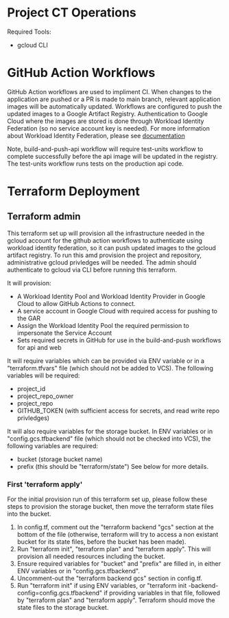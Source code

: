 # Project CT Operations

Required Tools:
* gcloud CLI

# GitHub Action Workflows
GitHub Action workflows are used to impliment CI. When changes to the application are pushed or 
a PR is made to main branch, relevant application images will be automatically updated. 
Workflows are configured to push the updated images to a Google Artifact Registry. 
Authentication to Google Cloud where the images are stored is done through Workload Identity 
Federation (so no service account key is needed). 
For more information about Workload Identity Federation, please see 
[documentation](https://cloud.google.com/iam/docs/workload-identity-federation-with-deployment-pipelines#github-actions_1)

Note, build-and-push-api workflow will require test-units workflow to complete successfully 
before the api image will be updated in the registry. The test-units workflow runs tests on 
the production api code. 

# Terraform Deployment

## Terraform admin
This terraform set up will provision all the infrastructure needed in the gcloud account for the 
github action workflows to authenticate using workload identity federation, so it can push updated 
images to the gcloud artifact registry. To run this amd provision the project and repository, 
administrative gcloud privledges will be needed. The admin should authenticate to gcloud via 
CLI before running this terraform. 

It will provision: 
 * A Workload Identity Pool and Workload Identity Provider in Google Cloud to allow GitHub 
   Actions to connect.
 * A service account in Google Cloud with required access for pushing to the GAR
 * Assign the Workload Identity Pool the required permission to impersonate the Service Account 
 * Sets required secrets in GitHub for use in the build-and-push workflows for api and web 

It will require variables which can be provided via ENV variable or in a "terraform.tfvars" file
(which should not be added to VCS). 
The following variables will be required:
 * project_id
 * project_repo_owner
 * project_repo
 * GITHUB_TOKEN (with sufficient access for secrets, and read write repo privledges)

It will also require variables for the storage bucket. In ENV variables or in 
"config.gcs.tfbackend" file (which should not be checked into VCS), the following variables 
are required:
 * bucket (storage bucket name)
 * prefix (this should be "terraform/state")
See below for more details.

### First 'terraform apply'
For the initial provision run of this terraform set up, please follow these steps to provision 
the storage bucket, then move the terraform state files into the bucket. 
1. In config.tf, comment out the "terraform backend "gcs" section at the bottom of the file
(otherwise, terraform will try to access a non existant bucket for its state files, before the 
bucket has been made). 
2. Run "terraform init", "terraform plan" and "terraform apply". This will provision all 
needed resources including the bucket.
2. Ensure required variables for "bucket" and "prefix" are filled in, in either ENV variables or 
in "config.gcs.tfbackend".
3. Uncomment-out the "terraform backend gcs" section in config.tf. 
4. Run "terraform init" if using ENV variables, or "terraform init -backend-config=config.gcs.tfbackend"
if providing variables in that file, followed by "terraform plan" and "terraform apply".
Terraform should move the state files to the storage bucket.
